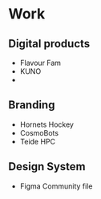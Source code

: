 # Work

## Digital products

- Flavour Fam
- KUNO
- 

## Branding

- Hornets Hockey
- CosmoBots
- Teide HPC 

## Design System 

- Figma Community file
